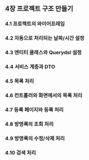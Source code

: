 ## 4장 프로젝트 구조 만들기
### 4.1 프로젝트의 와이어프레임
### 4.2 자동으로 처리되는 날짜/시간 설정
### 4.3 엔티티 클래스와 Querydsl 설정
### 4.4 서비스 계층과 DTO
### 4.5 목록 처리
### 4.6 컨트롤러와 화면에서의 목록 처리
### 4.7 등록 페이지와 등록 처리
### 4.8 방명록의 조회 처리
### 4.9 방명록의 수정/삭제 처리
### 4.10 검색 처리
